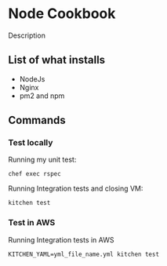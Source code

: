# Node Cookbook

Description

## List of what installs
- NodeJs
- Nginx
- pm2 and npm

## Commands

### Test locally
Running my unit test:
```
chef exec rspec
```

Running Integration tests and closing VM:
```
kitchen test
```

### Test in AWS
Running Integration tests in AWS
```
KITCHEN_YAML=yml_file_name.yml kitchen test
```
